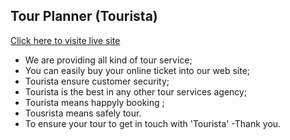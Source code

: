 ## Tour Planner (Tourista)

 
[Click here to visite live site](https://tourista----tour-planner.web.app/home#home)
- We are providing all  kind of tour service;
- You can easily buy your online ticket into our web site;
- Tourista ensure customer security; 
- Tourista is the best in any other tour services agency;
- Tourista means happyly booking ;
- Tousrista means safely tour.
- To ensure your tour to get in touch with 'Tourista'
-Thank you.
